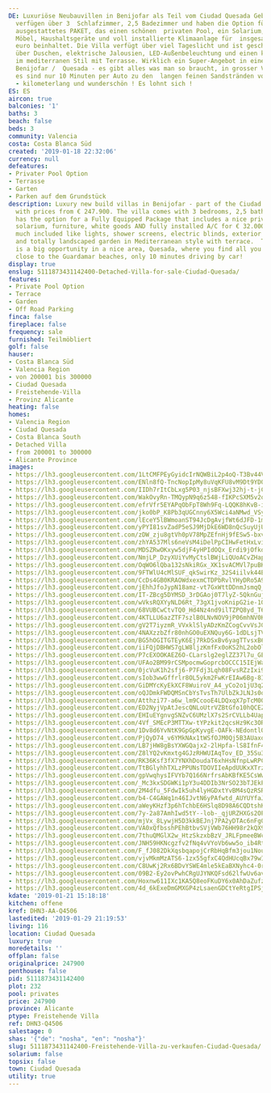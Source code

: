 ```yaml
---
DE: Luxuriöse Neubauvillen in Benijofar als Teil vom Ciudad Quesada Gebiet. Die Villen
  verfügen über 3  Schlafzimmer, 2,5 Badezimmer und haben die Option für ein voll
  ausgestattetes PAKET, das einen schönen  privaten Pool, ein Solarium, komplette
  Möbel, Haushaltsgeräte und voll installierte Klimaanlage für  insgesamt ca. 32.000
  euro beinhaltet. Die Villa verfügt über viel Tageslicht und ist geschickt designed,  ebenfalls
  über Duschen, elektrische Jalousien, LED-Außenbeleuchtung und einen komplett angelegten  Garten
  im mediterranen Stil mit Terrasse. Wirklich ein Super-Angebot in einer schönen Gegend,
  Benijofar /  Quesada - es gibt alles was man so braucht, in grosser Vielfalt - und
  es sind nur 10 Minuten per Auto zu den  langen feinen Sandstränden von Guardamar
  - kilometerlang und wunderschön ! Es lohnt sich !
ES: ES
aircon: true
balconies: '1'
baths: 3
beach: false
beds: 3
community: Valencia
costa: Costa Blanca Süd
created: '2019-01-18 22:32:06'
currency: null
defeatures:
- Privater Pool Option
- Terrasse
- Garten
- Parken auf dem Grundstück
description: Luxury new build villas in Benijofar - part of the Ciudad Quesada / Rojales  area,
  with prices from € 247.900. The villa comes with 3 bedrooms, 2,5 bathrooms,  and
  has the option for a Fully Equipped Package that includes a nice private pool  &amp;
  solarium, furniture, white goods AND fully installed A/C for € 32.000. The villa  has
  much included like lights, shower screens, electric blinds, exterior LED  lighting
  and totally landscaped garden in Mediterranean style with terrace.  This really
  is a big opportunity in a nice area, Quesada, where you find all you need,  and
  close to the Guardamar beaches, only 10 minutes driving by car!
display: true
enslug: 5111873431142400-Detached-Villa-for-sale-Ciudad-Quesada/
features:
- Private Pool Option
- Terrace
- Garden
- Off Road Parking
finca: false
fireplace: false
frequency: sale
furnished: Teilmöbliert
golf: false
hauser:
- Costa Blanca Süd
- Valencia Region
- von 200001 bis 300000
- Ciudad Quesada
- Freistehende-Villa
- Provinz Alicante
heating: false
homes:
- Valencia Region
- Ciudad Quesada
- Costa Blanca South
- Detached Villa
- from 200001 to 300000
- Alicante Province
images:
- https://lh3.googleusercontent.com/1LtCMFPEyGyidcIrNQWBiL2p4oQ-T3Bv44V-bxObZHWjaZt0RYtM2CgJKSim7gdbyXXOBvI4WqFhKX4ahRGQ=w640-rj-e30-l100
- https://lh3.googleusercontent.com/ENln8fQ-TncNopIpMy8uVqKFU8vM9Dt9YDQyOs3om5pUvu2HVkxtdine-L_5lzGykfbn1OvwJR52I397RSE=w640-rj-e30-l100
- https://lh3.googleusercontent.com/IIDh7rItCbLxg5P03_njsBFXwj32hj-t-jCRsnH6weq9MVUXZoaJ54zylQ_unBeycoUsP0SgN3XGSUYl2ZMM=w640-rj-e30-l100
- https://lh3.googleusercontent.com/WakOvyRn-TMQypN9q6z548-fIKPcSXM5v2ocsFOp4NaD1iZlddTzMo8_lYj8DK219jMmsfFs8zZwiudpVn2-=w640-rj-e30-l100
- https://lh3.googleusercontent.com/efrVfr5EYAPqObFpT8Wh9Fq-LQQK8hKvB-iUr3cNUd9NVduMKXUBT-ondn3N8ronE0aGW3cQQrXFVDUns-Ww=w640-rj-e30-l100
- https://lh3.googleusercontent.com/jko0bP_K8Pb3qUGCnny6X5Wci4aNMwd_VSytSBwL-K4aHyYca2mkpP1ojssGg1ZdZTaBDjVc4uvE9owYN0Me=w640-rj-e30-l100
- https://lh3.googleusercontent.com/lEceY5lBWmoanST94JcDgAvjfWt6dJFD-1mLKKuy07QKOxyqhR42ydEF_TqVqk64OFEmSuc-WeiodT4Q5XImEA=w640-rj-e30-l100
- https://lh3.googleusercontent.com/yPYI81svZadP5eSJ9MjDkE6WD8nQcSuyUjUQa4D-Yoq71vK6dh6hPCx9RIhnVlEU9LY3n8NSkiwP-sntgtUD=w640-rj-e30-l100
- https://lh3.googleusercontent.com/zDW_zju8gtVh0pV78MpZEfnHj9fESw5-bxvrgeD7slhYgjIQxHgL8rlNckxjGG7YwvGPi8ksTbW-bpLrGYrQyw=w640-rj-e30-l100
- https://lh3.googleusercontent.com/zhYA537Mls6neVsM4iDelPpCIHwFetHxLviRX1n0XYWADTF3QQ9iBnji_iiwyxzbJLvwS-u4k5SZDOrIZHs=w640-rj-e30-l100
- https://lh3.googleusercontent.com/MDSZRwOKxyw5djF4yHPIdOQx_Erdi9jOfkdBzk_PR2SL49CZoJzf31UGpYP5vE5NBi2i_aDgH-tBW2en1oMXLg=w640-rj-e30-l100
- https://lh3.googleusercontent.com/NmjLP_DzyXUiYvMyCtslBWjLiQUoACvZHapdCZho-D0hYwnXmQpXqKGviijbMhSwHhX1v-si3lM3Ht8Ts9dJcQ=w640-rj-e30-l100
- https://lh3.googleusercontent.com/OqWO6lQba132sNkiRGx_XK1svACMVl7puBKq7XbeWvGRO7DGvUjf4oh4FFVdELUWO1N6iWRG000hCeGNm9c=w640-rj-e30-l100
- https://lh3.googleusercontent.com/9FTWlU4cMlSUF_qkSwirKz_32S4iilvk44B7JO9m4xXiHwf8y_rzMZvIdh0WvWA7nw2tCPpmo_Dm0Y65I-QT=w640-rj-e30-l100
- https://lh3.googleusercontent.com/CcDs4GB0KRAOWdxexmCTDPbRvlYHyDRo5A9ZIS19OAxvAX0mTKPor5UENlMf8OTfNEFpvuAo28zuO0sImMxCrw=w640-rj-e30-l100
- https://lh3.googleusercontent.com/jEhhJfoJypN18amz-vt7GxWttDDnmJsmqQ_-him2NGCDCT9ptyJL7ZrFU3-ozlljZwnkU7oh7h-U0txYQytz=w640-rj-e30-l100
- https://lh3.googleusercontent.com/IT-ZBcg5DYMSD_3rDGAoj0T7lyZ-5QknGuj3HjVgHc1DHc1euWVvJDnpRpbnHNLzG-4NvxFHpMneK92c2jXs=w640-rj-e30-l100
- https://lh3.googleusercontent.com/wVksRQXYyNLD6Rt_73gX1jvoKnipG2ie-1GOyVAIXNzZvprP-dNLs-4kAgV1_fsrVxi-CyuFuhpH4lcjc5Q=w640-rj-e30-l100
- https://lh3.googleusercontent.com/68VUBCwCtvTQ0_Hd4Nz4nd9ilTZPQ8yd_T6KkVTUNpA9kXDcn38KVF2AhtwhE2-u0XppEgm7fRz4kPgJ0jjL=w640-rj-e30-l100
- https://lh3.googleusercontent.com/4KTLLU6azZTF7szlB0LNvNOV9jP06mhNV0KY4ROaEL9pEC2TQveQHnsweeKtp88nyBlRiiGxcaN8EdHXrRa7=w640-rj-e30-l100
- https://lh3.googleusercontent.com/gV2T7iyzmR_VVxklSlyADzKmZCogCvvVsJGG3fjc_xqBJIT_WketcK8F6Pr04zi5T0MvToB0-dyMDpC6hYZUXQ=w640-rj-e30-l100
- https://lh3.googleusercontent.com/4NAXzzbZfr80nhGO0uEXNQuy6G-1dDLsjTV_dioIIG2AfU1OhQeGUPi5qn_wQx2ANa29CvPO1QlzMufD-2U=w640-rj-e30-l100
- https://lh3.googleusercontent.com/BG5hOGITGTEyK6Ej7RkDSxBv6yagTTvsxB6oHNl_4C-Roo8y1wwCvrk9eTih9q2XiWq_THgBanAYnUXuKVQ=w640-rj-e30-l100
- https://lh3.googleusercontent.com/iiFQjDBHWS7gLW8ljzKmfFx0oKS2hL2obOlg8Urj268V4AICK7_9M0CLCWxhB948Z1gic1-_YBSdRmudRzY=w640-rj-e30-l100
- https://lh3.googleusercontent.com/P7cEXOOKAEZ6O-CLarslg2eglZZ37l7u_GE7U8iPOgZDajmxatwZPVBfV4jYEQm_yLA84XJRa98XKr_Ux84=w640-rj-e30-l100
- https://lh3.googleusercontent.com/UFAo2BM99rCSMpocmwGoprcbOCCC15IEjWaR2GvEBEroLjCbOHchMLTRcxQBs9Utt4z7AgGeMWV_AZpjIuRoAQ=w640-rj-e30-l100
- https://lh3.googleusercontent.com/0jcVuK1h2sfj6-P7Fdj3Lqh08FvsRZzIxi9JwjI8ewGCZdcVpIW7ZIVpFb2fd_Z57pD4Jjd-X8oxBLqO2tBK=w640-rj-e30-l100
- https://lh3.googleusercontent.com/sIob3wwGffrlr8OL5ykm2FwKrEIAw6Bg-8I9X47ACfsOntW2LtAiXtB_z8Sz0oD7gx0oixAFWaB24efpDXM=w640-rj-e30-l100
- https://lh3.googleusercontent.com/GiDMYcKyEkXCF8WuiroV_A4_yCo2o1jU3q2-Qg29ZWirtwTxXAu5yhAN5R6_T3K8mXuYOpiY5GNBT1i84giJ=w640-rj-e30-l100
- https://lh3.googleusercontent.com/oQJDmkFWDQMSnCbYsTvsTh7UlbZkJLNJs0ql_5szxmKmGGdw4MH08F8iX67zd84WfOTBurxUX9IpHZ-fHhZ8=w640-rj-e30-l100
- https://lh3.googleusercontent.com/Atthzi77-a6w_lm9CcooE4LDQxqX7pTcM0Q-MAcjzcDGCWmxa6BemTyrX8C_SYaKqTkLiDhdo8FuLVHCSTZ_=w640-rj-e30-l100
- https://lh3.googleusercontent.com/ED2NyjVpAtJescQNLoUtrVZBtGfo10hQCEZYLpzseP-Lwz12IcdOAVeMnVMOAIZLVK3j4vJ3O546zqjAahyD=w640-rj-e30-l100
- https://lh3.googleusercontent.com/EHIuEYgnvgSNZvC6UMzlX7s2SrCVLLb4Uap9W0Mz8-f0kAXP5YTHmtQ1m-ONEf1dQem2rzTpSBIdLbUw96oa=w640-rj-e30-l100
- https://lh3.googleusercontent.com/4Vf_SMEcP3MTTXw-tYPzkit2qcsHz9Kc3ORTWZTTibw0nhwBUOJjEhHfhYDT2dCU7vJycvH1DCClJfD39aSX=w640-rj-e30-l100
- https://lh3.googleusercontent.com/1Dv8d6YvNtK9GpGpKyvgE-OAFk-NEdontlO_vLyAvwRffdEpTw5D0GHkvcgJuDp0C_bVcMS_6y2Py0XsPH6P=w640-rj-e30-l100
- https://lh3.googleusercontent.com/PjQyD74_v6YMkNAx1tWSfOJM0Qj5B3AUaxo8jmAG92LLQlwwTZM0ixrpFqRd2YNIWiU0-Ms0GCj3bQLauQtQ-Q=w640-rj-e30-l100
- https://lh3.googleusercontent.com/LB7jHW8gBsYXWGQajx2-2lHpfa-lS8IfnF4sepgw4GKVeyca1lrqjBL3W164E6nvQ46VgIcQC89UAMgrmqY=w640-rj-e30-l100
- https://lh3.googleusercontent.com/Z8lYQ2vKmxtg4GJzRHWUIAqTov_ED_35Su3ghAnW7HSPmVC6v2kscevl-QpyDlE988hajaptRNumFWxFqQ2lNQ=w640-rj-e30-l100
- https://lh3.googleusercontent.com/RK36Ksf3fX7YNXhDoudaT6xhHsNfnpLwRPCSBy75PfNuckm49j8xPnysKzpYicaTK5sGyCY8fHtU6Q8uvzEV=w640-rj-e30-l100
- https://lh3.googleusercontent.com/TtBGlyhhTXLzPPUNsTDOVIIeApdUUKxXTrzm0irAEO4qbbccfrzG1rU99ZBX-_Br77stzJLQFi7gD6vW66c=w640-rj-e30-l100
- https://lh3.googleusercontent.com/gpVwqhysIFVYb7Q166NrfrsAbKBfKE5CsWw1AKad_XWu26q76SX4Px2d6yx4lRPTvkvCPDya4-qy6YGYJg=w640-rj-e30-l100
- https://lh3.googleusercontent.com/_Mc3kxSDGWKi1pY3u4DDIb3NrSO23bTJEkPkkiOba_34IzBpJih5ZdRojPDkvmzHCwIaZo9wHkhQ0LeLRIQ=w640-rj-e30-l100
- https://lh3.googleusercontent.com/2M4dfu_5FdwIk5uh4lyHGDxtYvBM4sQzRSRjG92J_Tbj4bLhgqBl3d1HcXST3ouXHhQ5DwBcXtFslKpDHkPb6A=w640-rj-e30-l100
- https://lh3.googleusercontent.com/b4-C4GAWq1n46IJvtN6yPAfwtd_AUYUYfaJF8V0863qwQZPSOzUfmKRu7HIT5XO5ZVfYLAwspvJHQg0cmXxtkQ=w640-rj-e30-l100
- https://lh3.googleusercontent.com/aWeyKHzf3p6hTchbE6HSlq8D98A6CQDtshKMPpfpITVLe7LFDGvYRyDEpE22WoNRGy-y5lv7R1MOS9aowC-WZw=w640-rj-e30-l100
- https://lh3.googleusercontent.com/7y-2a87AmhIwd5tY--lob-_qjURZHXGs2OPsA_9V6GLZECT-VD4qawVjd2stsA93bmET9VBqL4AVnLcSYvlt=w640-rj-e30-l100
- https://lh3.googleusercontent.com/mjVx_8LywjH5D3kkBEJnj7PA2yDTAc6nFgOw10auqaDqdNDuRve33loRAxwutVi-KYtFwYMRO5WuQdcOn4KR=w640-rj-e30-l100
- https://lh3.googleusercontent.com/VA0xQfbsshPEhBtbvSVjVWb76HH98r2kQX9OcNurobkIam-HsA9QI6-cqrwhlJ9UgoG3y-H-1pQ2JrXo00OM=w640-rj-e30-l100
- https://lh3.googleusercontent.com/7thuQMGlX2w_HtzSkzxbBzV_JRLFpmeeBWcDNqrRrNDK7XzbdmUBckwBxxmmkG7pIMrH6nBUPAT0-UQXfQA=w640-rj-e30-l100
- https://lh3.googleusercontent.com/JNH59HKNcgzfv2fNq4vVYoVb6ww5o_ib4RtZ1J_qNZxxqKkUzryuT2JVQ76UJqL4z3jMYnI9zkZpgQVivSQ0Lg=w640-rj-e30-l100
- https://lh3.googleusercontent.com/F_fJ082DkXqsbqapojCrRbHqBfm3jou1NounhnRqSF3jAKx9C4Q6pSzsUpxP25kxpR4FzIaFfQ_H1O69i5peFA=w640-rj-e30-l100
- https://lh3.googleusercontent.com/vjvMkmMzATS6-1zx55gfxC4QdHUcqBx79wIQEiHLRkPGg9qiNoGsUp8rfHu53ot3q3gEcSanMisiP_UUFkjb=w640-rj-e30-l100
- https://lh3.googleusercontent.com/C8UwKj2Rx6BDvYSWE4mle5kEaBXNyhc4-0rnWXG9vLsME5Y47pvpzo9niT3YXhzUkPQ5YcMkmwpN6u7VoV7kDQ=w640-rj-e30-l100
- https://lh3.googleusercontent.com/09B2-Ey2ovPwhCRgUJYNKQFsd62lfwUv6avRuJPnnaEFQRoCrKX6uY7JDu7bpI4OhBDnM8HV5umBiC3KXGRBOQ=w640-rj-e30-l100
- https://lh3.googleusercontent.com/Hoxnw611IXc1KA5Q8eoFKuDY6x0AhDaZufzvaeSu9MDHoU9VlSmeaOhPUGKz7qjMffcgIBh5c_4Ev23Jr37h=w640-rj-e30-l100
- https://lh3.googleusercontent.com/4d_6kExeDmGMXGP4zLsaenGDCtYeRtgIPSjcfYRQg_ogf_z__qa0fbyKsAfC6nhXjSjVNlXgKSZvy-JiNOnB=w640-rj-e30-l100
kdate: '2019-01-21 15:18:18'
kitchen: offene
kref: DHN3-AA-Q4506
lastedited: '2019-01-29 21:19:53'
living: 116
location: Ciudad Quesada
luxury: true
moredetails: ''
offplan: false
originalprice: 247900
penthouse: false
pid: 5111873431142400
plot: 232
pool: privates
price: 247900
province: Alicante
ptype: Freistehende Villa
ref: DHN3-Q4506
salestage: 0
shas: '{"de": "nosha", "en": "nosha"}'
slug: 5111873431142400-Freistehende-Villa-zu-verkaufen-Ciudad-Quesada/
solarium: false
topsix: false
town: Ciudad Quesada
utility: true
---
```

